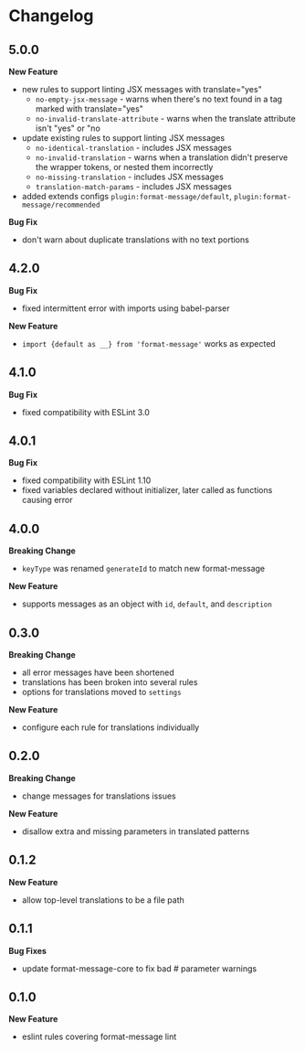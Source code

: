 # Changelog

## 5.0.0

**New Feature**
* new rules to support linting JSX messages with translate="yes"
  * `no-empty-jsx-message` - warns when there's no text found in a tag marked with translate="yes"
  * `no-invalid-translate-attribute` - warns when the translate attribute isn't "yes" or "no
* update existing rules to support linting JSX messages
  * `no-identical-translation` - includes JSX messages
  * `no-invalid-translation` - warns when a translation didn't preserve the wrapper tokens, or nested them incorrectly
  * `no-missing-translation` - includes JSX messages
  * `translation-match-params` - includes JSX messages
* added extends configs `plugin:format-message/default`, `plugin:format-message/recommended`

**Bug Fix**
* don't warn about duplicate translations with no text portions

## 4.2.0

**Bug Fix**
* fixed intermittent error with imports using babel-parser

**New Feature**
* `import {default as __} from 'format-message'` works as expected

## 4.1.0

**Bug Fix**
* fixed compatibility with ESLint 3.0

## 4.0.1

**Bug Fix**
* fixed compatibility with ESLint 1.10
* fixed variables declared without initializer, later called as functions causing error

## 4.0.0

**Breaking Change**
* `keyType` was renamed `generateId` to match new format-message

**New Feature**
* supports messages as an object with `id`, `default`, and `description`

## 0.3.0

**Breaking Change**
* all error messages have been shortened
* translations has been broken into several rules
* options for translations moved to `settings`

**New Feature**
* configure each rule for translations individually

## 0.2.0

**Breaking Change**
* change messages for translations issues

**New Feature**
* disallow extra and missing parameters in translated patterns

## 0.1.2

**New Feature**
* allow top-level translations to be a file path

## 0.1.1

**Bug Fixes**
* update format-message-core to fix bad # parameter warnings

## 0.1.0

**New Feature**
* eslint rules covering format-message lint
